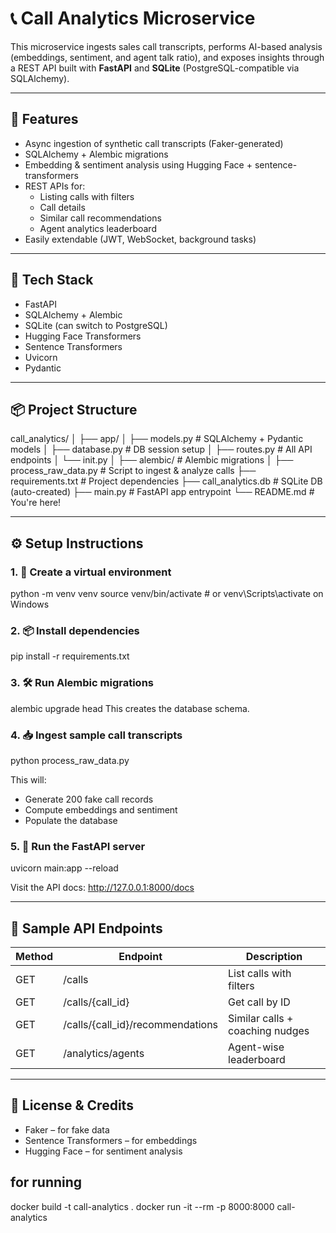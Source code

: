 # 📞 Call Analytics Microservice

This microservice ingests sales call transcripts, performs AI-based analysis (embeddings, sentiment, and agent talk ratio), and exposes insights through a REST API built with **FastAPI** and **SQLite** (PostgreSQL-compatible via SQLAlchemy).

---

## 🚀 Features

- Async ingestion of synthetic call transcripts (Faker-generated)
- SQLAlchemy + Alembic migrations
- Embedding & sentiment analysis using Hugging Face + sentence-transformers
- REST APIs for:
  - Listing calls with filters
  - Call details
  - Similar call recommendations
  - Agent analytics leaderboard
- Easily extendable (JWT, WebSocket, background tasks)

---

## 🧠 Tech Stack

- FastAPI
- SQLAlchemy + Alembic
- SQLite (can switch to PostgreSQL)
- Hugging Face Transformers
- Sentence Transformers
- Uvicorn
- Pydantic

---

## 📦 Project Structure


call_analytics/
│
├── app/
│ ├── models.py # SQLAlchemy + Pydantic models
│ ├── database.py # DB session setup
│ ├── routes.py # All API endpoints
│ └── init.py
│
├── alembic/ # Alembic migrations
│
├── process_raw_data.py # Script to ingest & analyze calls
├── requirements.txt # Project dependencies
├── call_analytics.db # SQLite DB (auto-created)
├── main.py # FastAPI app entrypoint
└── README.md # You're here!

---

## ⚙️ Setup Instructions

### 1. 🐍 Create a virtual environment
python -m venv venv
source venv/bin/activate # or venv\Scripts\activate on Windows


### 2. 📦 Install dependencies

pip install -r requirements.txt

### 3. 🛠️ Run Alembic migrations

alembic upgrade head
This creates the database schema.

### 4. 📥 Ingest sample call transcripts

python process_raw_data.py

This will:
- Generate 200 fake call records
- Compute embeddings and sentiment
- Populate the database

### 5. 🚀 Run the FastAPI server

uvicorn main:app --reload

Visit the API docs: http://127.0.0.1:8000/docs

---

## 🧪 Sample API Endpoints

| Method | Endpoint | Description |
|--------|----------|-------------|
| GET    | /calls   | List calls with filters |
| GET    | /calls/{call_id} | Get call by ID |
| GET    | /calls/{call_id}/recommendations | Similar calls + coaching nudges |
| GET    | /analytics/agents | Agent-wise leaderboard |

---


## 🧠 License & Credits

- Faker – for fake data
- Sentence Transformers – for embeddings
- Hugging Face – for sentiment analysis

## for running 
docker build -t call-analytics .
docker run -it --rm -p 8000:8000 call-analytics
